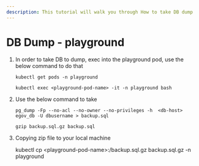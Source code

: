 ```yaml
---
description: This tutorial will walk you through How to take DB dump
---
```


# DB Dump - playground

1.  In order to take DB to dump, exec into the playground pod, use the below command to do that

    `kubectl get pods -n playground`

    `kubectl exec <playground-pod-name> -it -n playground bash`
2.  Use the below command to take&#x20;

    `pg_dump -Fp --no-acl --no-owner --no-privileges -h  <db-host> egov_db -U dbusername > backup.sql`&#x20;

    `gzip backup.sql.gz backup.sql`
3.  Copying zip file to your local machine

    kubectl cp \<playground-pod-name>:/backup.sql.gz backup.sql.gz -n playground&#x20;

